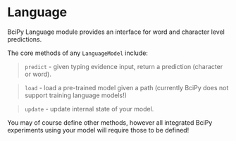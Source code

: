 # Language

BciPy Language module provides an interface for word and character level predictions. 

The core methods of any `LanguageModel` include:

> `predict` - given typing evidence input, return a prediction (character or word).

> `load` - load a pre-trained model given a path (currently BciPy does not support training language models!)

> `update` - update internal state of your model.

You may of course define other methods, however all integrated BciPy experiments using your model will require those to be defined!

